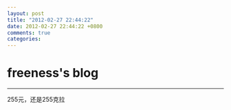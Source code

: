 ```yaml
---
layout: post
title: "2012-02-27 22:44:22"
date: 2012-02-27 22:44:22 +0800
comments: true
categories: 
---
```


# freeness's blog

----------

>
255元，还是255克拉 